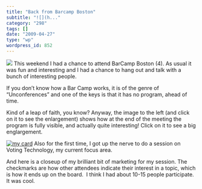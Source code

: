 ```yaml
---
title: "Back from Barcamp Boston"
subtitle: "![](h..."
category: "298"
tags: []
date: "2009-04-27"
type: "wp"
wordpress_id: 852
---
```

[![](https://i0.wp.com/farm4.static.flickr.com/3569/3480291552_47e25d7520_m.jpg?resize=240%2C118)](http://www.flickr.com/photos/xxv/3480291552/sizes/o/)
This weekend I had a chance to attend BarCamp Boston (4). As usual it was fun and interesting and I had a chance to hang out and talk with a bunch of interesting people.

If you don’t know how a Bar Camp works, it is of the genre of “Unconferences” and one of the keys is that it has no program, ahead of time.

Kind of a leap of faith, you know? Anyway, the image to the left (and click on it to see the enlargement) shows how at the end of the meeting the program is fully visible, and actually quite interesting! Click on it to see a big englargement.

[![my card](https://i0.wp.com/s3.media.squarespace.com/production/1075723/12829350/wp-content/uploads/2009/04/picture-1.png?resize=251%2C202)](https://i0.wp.com/s3.media.squarespace.com/production/1075723/12829350/wp-content/uploads/2009/04/picture-1.png)
Also for the first time, I got up the nerve to do a session on Voting Technology, my current focus area.

And here is a closeup of my brilliant bit of marketing for my session. The checkmarks are how other attendees indicate their interest in a topic, which is how it ends up on the board.  I think I had about 10-15 people participate. It was cool.